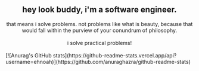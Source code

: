 ## <center>hey look buddy, i'm a software engineer.</center>
<center>that means i solve problems. not problems like what is beauty, because that would fall within the purview of your conundrum of philosophy.</center>
<br>
<center>i solve practical problems!</center>
<br>
[![Anurag's GitHub stats](https://github-readme-stats.vercel.app/api?username=ehnoah)](https://github.com/anuraghazra/github-readme-stats)
